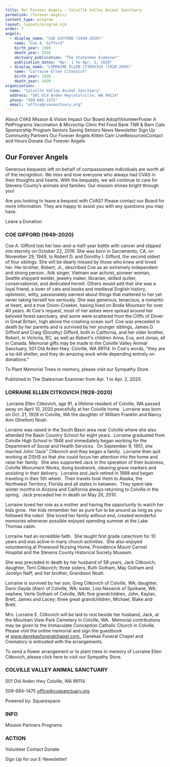 ```yaml
---
title: Our Forever Angels — Colville Valley Animal Sanctuary
permalink: /forever-angels/
content_type: program
layout: layouts/program.njk
order: 7
angels:
  - display_name: "COE GIFFORD (1949-2020)"
    name: "Coe A. Gifford"
    birth_year: 1949
    death_year: 2020
    obituary_publication: "The Statesman Examiner"
    publication_dates: "Apr. 1 to Apr. 2, 2020"
  - display_name: "LORRAINE ELLEN CITKOVICH (1928-2020)"
    name: "Lorraine Ellen Citkovich"
    birth_year: 1928
    death_year: 2020
organization:
  name: "Colville Valley Animal Sanctuary"
  address: "501 Old Arden Hwy\nColville, WA 99114"
  phone: "509-684-1475"
  email: "office@cvasanctuary.org"
---
```


About CVAS
Mission & Vision
Impact
Our Board
AdoptVolunteerFoster A PetPrograms
Vaccination & Microchip Clinic
Pet Food Bank
TNR & Barn Cats
Sponsorship Program
Seniors Saving Seniors
News
Newsletter Sign Up
Community Partners
Our Forever Angels
Kitten Cam LiveResourcesContact and Hours
Donate
Our Forever Angels

## Our Forever Angels

Generous bequests left on behalf of compassionate individuals are worth all of the recognition. We miss and love everyone who always had CVAS in their thoughts and hearts. With the bequests, we will continue to care for Stevens County’s animals and families. Our mission shines bright through you!

Are you looking to leave a bequest with CVAS? Please contact our Board for more information. They are happy to assist you with any questions you may have. 

Leave a Donation

### COE GIFFORD (1949-2020)

Coe A. Gifford lost her two-and-a-half-year battle with cancer and slipped into eternity on October 22, 2019. She was born in Sacramento, CA, on November 29, 1949, to Robert D. and Dorothy I. Gifford, the second oldest of four siblings. She will be dearly missed by those who knew and loved her.
Her brother, Robert, Jr., described Coe as an extremely independent and strong person...folk singer, Vietnam war activist, pioneer woman, Seattle shipyard welder, jewelry maker, librarian, skilled quilter, conservationist, and dedicated hermit. Others would add that she was a loyal friend, a lover of cats and books and medieval English history, optimistic, witty, passionately earnest about things that mattered to her yet never taking herself too seriously. She was generous, tenacious, a romantic at heart, and a true Onion-Creeker, having lived on Bodie Mountain for over 40 years.
At Coe's request, most of her ashes were spread around her beloved forest sanctuary, and some were scattered from the Cliffs of Dover in Great Britain, high above the crashing ocean surf.
Coe was preceded in death by her parents and is survived by her younger siblings, James D. Gifford and Craig (Dorothy) Gifford, both in California, and her older brother, Robert, in Victoria, BC, as well as Robert's children Anna, Eva, and Jonas, all in Canada.
Memorial gifts may be made to the Colville Valley Animal Sanctuary, 501 Old Arden Hwy. Colville, WA 99114. In Coe's words, "they are a no-kill shelter, and they do amazing work while depending entirely on donations."

To Plant Memorial Trees in memory, please visit our Sympathy Store.

Published in The Statesman Examiner from Apr. 1 to Apr. 2, 2020.

### LORRAINE ELLEN CITKOVICH (1928-2020)

 Lorraine Ellen Citkovich, age 91, a lifetime resident of Colville, WA passed away on April 10, 2020 peacefully at her Colville home.  Lorraine was born on Oct. 21, 1928 in Colville, WA the daughter of William Franklin and Nancy Ann (Shelton) Noah.

Lorraine was raised in the South Basin area near Colville where she also attended the Basin Country School for eight years.  Lorraine graduated from Colville High School in 1946 and immediately began working for the Department of Social and Health Services.  On September 9, 1951, she married John “Jack” Citkovich and they began a family.  Lorraine then quit working at DSHS so that she could focus her attention into the home and raise her family.  She also supported Jack in the operation of their business, Colville Monument Works, doing bookwork, cleaning grave markers and assisting in their delivery.  Lorraine and Jack retired in 1988 and began traveling in their 5th wheel.  Their travels took them to Alaska, the Northwest Territory, Florida and all states in between.  They spent late winter months in Arizona and California always returning to Colville in the spring.  Jack preceded her in death on May 26, 2010.

Lorraine loved her role as a mother and having the opportunity to watch her kids grow.  Her kids remember her as pure fun to be around as long as you followed the rules!  She loved her family without end, created wonderful memories whenever possible enjoyed spending summer at the Lake Thomas cabin. 

Lorraine had an incredible faith.  She taught first grade catechism for 10 years and was active in many church activities.  She also enjoyed volunteering at Pinewood Nursing Home, Providence Mount Carmel Hospital and the Stevens County Historical Society Museum. 

She was preceded in death by her husband of 58 years, Jack Citkovich; daughter, Terri Citkovich; three sisters, Ruth Gotham, May Gotham and Jocelyn Naff; and her brother, Grandison Noah.

Lorraine is survived by her son, Greg Citkovich of Colville, WA; daughter, Darci Gayda (Alan) of Colville, WA; sister, Lois Neswick of Spokane, WA; nephew, Verle Gotham of Colville, WA; five grandchildren, John, Kaylan, Brett, James and Lacey; three great grandchildren, Michael, Blake and Brett. 

Mrs. Lorraine E. Citkovich will be laid to rest beside her husband, Jack, at the Mountain View Park Cemetery in Colville, WA.  Memorial contributions may be given to the Immaculate Conception Catholic Church in Colville.  Please visit the online memorial and sign the guestbook at www.danekasfuneralchapel.com.  Danekas Funeral Chapel and Crematory is entrusted with the arrangements. 

To send a flower arrangement or to plant trees in memory of Lorraine Ellen Citkovich, please click here to visit our Sympathy Store.

### COLVILLE VALLEY ANIMAL SANCTUARY

501 Old Arden Hwy
Colville, WA 99114

509-684-1475
office@cvasanctuary.org

Powered by:
Squarespace

### INFO

Mission
Partners
Programs

### ACTION

Volunteer
Contact
Donate

Sign Up for our E-Newsletter!